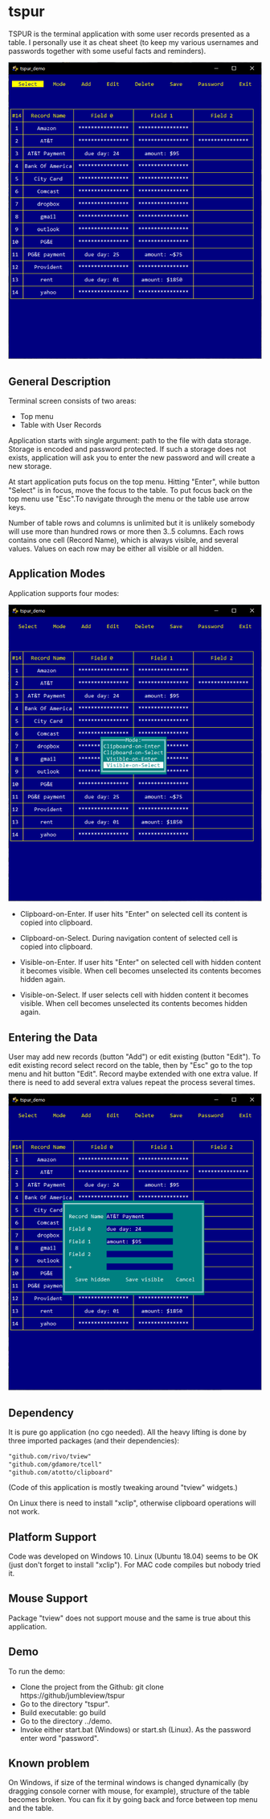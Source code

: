 # tspur

TSPUR is the terminal application  with some user records presented as a table. I personally use it as cheat sheet (to keep my various usernames and passwords  together with some useful facts and reminders).

![TSPUR](./images/tspur.png)

## General Description

Terminal screen consists of two areas:

* Top menu
* Table with User Records

Application starts with single argument: path to the file with data storage. Storage is encoded and password protected. If such a storage does not exists, application will ask you to enter the new password and  will create a new storage.

At start application puts focus on the top menu. Hitting "Enter", while button "Select" is in focus, move the focus to the table.  To put focus  back on the top menu use "Esc".To navigate through the menu or the table use arrow keys.

Number of table rows and columns is unlimited but it is unlikely somebody will use more than hundred rows or more then 3..5 columns. Each rows contains one cell (Record Name), which is always visible, and several values. Values on each row may be either all visible or all hidden.

## Application Modes

Application supports four modes:

![TSPUR_MODE](./images/tspur_mode.png)

* Clipboard-on-Enter. If user hits "Enter" on selected cell  its content is copied into clipboard.

* Clipboard-on-Select. During navigation content of selected cell is copied into clipboard.

* Visible-on-Enter. If user hits "Enter" on selected cell with hidden content it becomes visible.  When cell becomes unselected its contents becomes hidden again. 

* Visible-on-Select. If user selects cell with hidden content it becomes visible. When cell becomes unselected its contents becomes hidden again. 

## Entering the Data

User may add new records (button "Add") or edit existing (button "Edit"). To edit existing record select record on the table, then by "Esc" go to the top menu and hit button "Edit". Record maybe extended with one extra value. If there is need to add several extra values repeat the process several times.

![TSPUR_EDIT](./images/tspur_edit.png)

## Dependency

It is pure go application (no cgo needed). All the heavy lifting is done by three imported packages (and their dependencies):

	"github.com/rivo/tview"
	"github.com/gdamore/tcell"
	"github.com/atotto/clipboard"

(Code of this application is mostly tweaking around "tview" widgets.)

On Linux there is need to install "xclip", otherwise clipboard operations will not work.

## Platform Support

Code was developed on Windows 10. Linux (Ubuntu 18.04) seems to be OK (just don't forget to install "xclip").  For MAC code compiles but nobody tried it.

## Mouse Support

Package "tview" does not support mouse and the same is true about this application. 

## Demo
To run the demo:
* Clone the project from the Github: git clone https://github/jumbleview/tspur
* Go to the directory "tspur".
* Build executable: go build
* Go to the directory ../demo.
* Invoke either start.bat (Windows) or start.sh (Linux). As the password enter word "password".

## Known problem

On Windows, if size of the terminal windows is changed dynamically (by dragging console corner with mouse, for example), structure of the table becomes broken. You can fix it by going back and force between top menu and the table.


